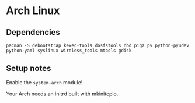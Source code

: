 # Arch Linux

## Dependencies

```
pacman -S debootstrap kexec-tools dosfstools nbd pigz pv python-pyudev python-yaml syslinux wireless_tools mtools gdisk
```

## Setup notes

Enable the `system-arch` module!

Your Arch needs an initrd built with mkinitcpio.
